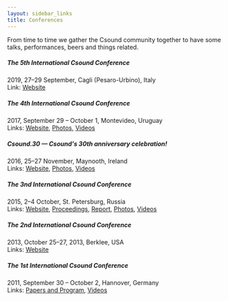 ```yaml
---
layout: sidebar_links
title: Conferences
---
```


From time to time we gather the Csound community together to have some talks, performances, beers
and things related.

##### The 5th International Csound Conference

2019, 27&ndash;29 September, Cagli (Pesaro-Urbino), Italy<br>
Link: [Website](https://csound.com/icsc2019/)

##### The 4th International Csound Conference

2017, September 29 &ndash; October 1, Montevideo, Uruguay<br>
Links: [Website](http://csound.github.io/icsc2017/),
[Photos](http://csound.github.io/icsc2017/photos.html),
[Videos](https://www.youtube.com/playlist?list=PLuRqlaVXQNzsQupcaNwRz6pmlzhuM3uoG)

##### Csound.30 &mdash; Csound's 30th anniversary celebration!

2016, 25&ndash;27 November, Maynooth, Ireland<br>
Links: [Website](http://csound.github.io/csound30/),
[Photos](https://www.flickr.com/photos/149695969@N03/),
[Videos](https://www.youtube.com/channel/UCFwbYL6ih0BjJAh6XQQJrHw)

##### The 3nd International Csound Conference

2015, 2&ndash;4 October, St. Petersburg, Russia<br>
Links: [Website](http://csound.github.io/icsc2015/),
[Proceedings](https://zenodo.org/communities/icsc2015),
[Report](http://csoundjournal.com/issue22/ICSC2015Report.html),
[Photos](https://www.flickr.com/photos/icsc2015),
[Videos](https://www.youtube.com/channel/UCVI8hmelNnKGP-wnf9FqNYQ)

##### The 2nd International Csound Conference

2013, October 25&ndash;27, 2013, Berklee, USA<br>
Links: [Website](https://web.archive.org/web/20160111163059/http://csound.org/)

##### The 1st International Csound Conference

2011, September 30 &ndash; October 2, Hannover, Germany<br>
Links: [Papers and Program](http://www.incontri.hmtm-hannover.de/de/fmsbw/csound-conference/),
[Videos](http://www.youtube.com/user/csconf2011)
